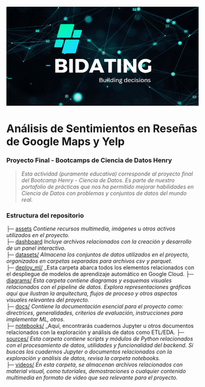 ![Steam](assets/Bidating_readme.png)
<br />

# Análisis de Sentimientos en Reseñas de Google Maps y Yelp

### Proyecto Final - Bootcamps de Ciencia de Datos Henry

> _Esta actividad (puramente educativa) corresponde al proyecto final del Bootcamp Henry - Ciencia de Datos. Es parte de nuestro portafolio de prácticas que nos ha permitido mejorar habilidades en Ciencia de Datos con problemas y conjuntos de datos del mundo real._


### Estructura del repositorio

├─ [assets](/assets) _Contiene recursos multimedia, imágenes u otros activos utilizados en el proyecto._<br />
├─ [dashboard](/dashboard) _Incluye archivos relacionados con la creación y desarrollo de un panel interactivo._<br />
├─ [datasets/](/datasets) _Almacena los conjuntos de datos utilizados en el proyecto, organizados en carpetas separadas para archivos csv y parquet._<br />
├─ [deploy_ml/](/deploy_ml) _Esta carpeta abarca todos los elementos relacionados con el despliegue de modelos de aprendizaje automático en Google Cloud.
├─ [diagrams/](/diagrams) _Esta carpeta contiene diagramas y esquemas visuales relacionados con el pipeline de datos. Explora representaciones gráficas aquí que ilustran la arquitectura, flujos de proceso y otros aspectos visuales relevantes del proyecto._<br /> 
├─ [docs/](/docs) _Contiene la documentación esencial para el proyecto como: directrices, generalidades, criterios de evaluación, instrucciones para implementar ML, otros._<br />
├─ [notebooks/](/notebooks) _Aquí, encontrarás cuadernos Jupyter u otros documentos relacionados con la exploración y análisis de datos como ETL/EDA. 
├─ [sources/](/sources) _Esta carpeta contiene scripts y módulos de Python relacionados con el procesamiento de datos, utilidades y funcionalidad del backend. Si buscas los cuadernos Jupyter o documentos relacionados con la exploración y análisis de datos, revisa la carpeta notebooks._<br /> 
├─ [videos/](/videos) _En esta carpeta, se almacenan archivos relacionados con material visual, como tutoriales, demostraciones o cualquier contenido multimedia en formato de video que sea relevante para el proyecto._<br />
